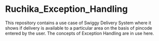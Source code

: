 # Ruchika_Exception_Handling
This repository contains a use case of Swiggy Delivery System where it shows if delivery is available to a particular area on the basis of pincode entered by the user. The concepts of Exception Handling are in use here.
